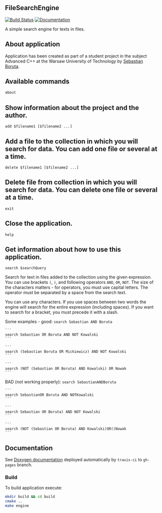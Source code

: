 FileSearchEngine
---
[![Build Status](https://travis-ci.com/borutainfo/FileSearchEngine.svg?token=zpox7R7TPwtc4HzNgepa&branch=master)](https://travis-ci.com/borutainfo/FileSearchEngine)
[![Documentation](https://img.shields.io/badge/doxygen-docs-blue.svg)](https://borutainfo.github.io/FileSearchEngine)

A simple search engine for texts in files.

## About application

Application has been created as part of a student project in the subject Advanced C++ at the Warsaw University of Technology by [Sebastian Boruta](https://boruta.info/).

## Available commands

```bash
about
```
Show information about the project and the author.
---

```
add $filename1 [$filename2 ...]
```
Add a file to the collection in which you will search for data. You can add one file or several at a time.
---

```
delete $filename1 [$filename2 ...]
```
Delete file from collection in which you will search for data. You can delete one file or several at a time.
---

```
exit
```
Close the application.
---

```
help
```
Get information about how to use this application.
---

```
search $searchQuery
```
Search for text in files added to the collection using the given expression. You can use brackets `(`, `)`, and following operators `AND`, `OR`, `NOT`. The size of the characters matters - for operators, you must use capital letters. The operator must be separated by a space from the search text.

You can use any characters. If you use spaces between two words the engine will search for the entire expression (including spaces). If you want to search for a bracket, you must precede it with a slash.

Some examples - good:
    ```
    search Sebastian AND Boruta
    ```

    ```
    search Sebastian OR Boruta AND NOT Kowalski
    ```

    ```
    search (Sebastian Boruta OR Mickiewicz) AND NOT Kowalski
    ```

    ```
    search (NOT (Sebastian OR Boruta) AND Kowalski) OR Nowak
    ```

BAD (not working properly):
    ```
    search SebastianANDBoruta
    ```

    ```
    search SebastianOR Boruta AND NOTKowalski
    ```

    ```
    search Sebastian OR Boruta) AND NOT Kowalski
    ```

    ```
    search (NOT (Sebastian OR Boruta) AND Kowalski)OR((Nowak
    ```

## Documentation

See [Doxygen documentation](https://borutainfo.github.io/FileSearchEngine) deployed automatically by `travis-ci` to `gh-pages` branch.

### Build

To build application execute:

```bash
mkdir build && cd build
cmake ..
make engine
```
